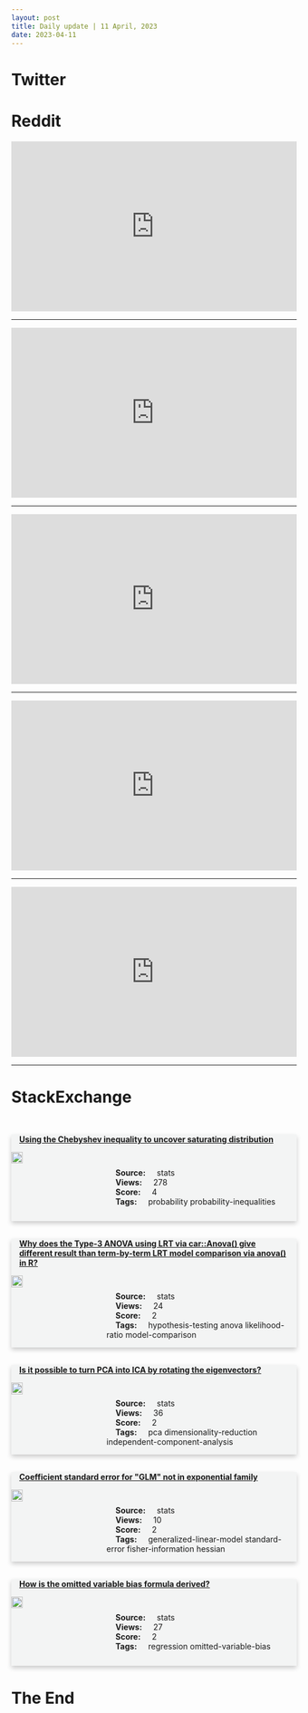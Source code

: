 ```yaml
---
layout: post
title: Daily update | 11 April, 2023
date: 2023-04-11
---
```


<script async src="https://platform.twitter.com/widgets.js" charset="utf-8"></script>


<script src='https://storage.ko-fi.com/cdn/scripts/overlay-widget.js'></script>
<script>
  kofiWidgetOverlay.draw('themldojo', {
    'type': 'floating-chat',
    'floating-chat.donateButton.text': 'Support me',
    'floating-chat.donateButton.background-color': '#f45d22',
    'floating-chat.donateButton.text-color': '#fff'
  });
</script>

# Twitter 

<blockquote class="twitter-tweet"><a href="https://twitter.com/TivadarDanka/status/1645373062089695232"></a></blockquote>

<blockquote class="twitter-tweet"><a href="https://twitter.com/bsc_daily/status/1645469400051470336"></a></blockquote>

<blockquote class="twitter-tweet"><a href="https://twitter.com/KirkDBorne/status/1645255672487981058"></a></blockquote>

<blockquote class="twitter-tweet"><a href="https://twitter.com/bhutanisanyam1/status/1645264924552183808"></a></blockquote>

<blockquote class="twitter-tweet"><a href="https://twitter.com/austintexanone/status/1645233002991984640"></a></blockquote>

<blockquote class="twitter-tweet"><a href="https://twitter.com/karpathy/status/1645485475996790784"></a></blockquote>

<blockquote class="twitter-tweet"><a href="https://twitter.com/DeepLearningAI_/status/1645415085970432000"></a></blockquote>

<blockquote class="twitter-tweet"><a href="https://twitter.com/stanfordnlp/status/1645258677778264064"></a></blockquote>

<blockquote class="twitter-tweet"><a href="https://twitter.com/stanfordnlp/status/1645506059463974912"></a></blockquote>

<blockquote class="twitter-tweet"><a href="https://twitter.com/PyTorch/status/1645537450658283520"></a></blockquote>

# Reddit 

<iframe id="reddit-embed" src="https://www.redditmedia.com/r/MachineLearning/comments/12hluz1/r_generative_agents_interactive_simulacra_of?ref_source=embed&amp;ref=share&amp;embed=true" sandbox="allow-scripts allow-same-origin allow-popups" style="border: none;" height="300" width="100%" scrolling="yes"></iframe>
<hr style="width:100%;text-align:left;margin-left:0">
<iframe id="reddit-embed" src="https://www.redditmedia.com/r/MachineLearning/comments/12h1zld/d_a_baby_gpt?ref_source=embed&amp;ref=share&amp;embed=true" sandbox="allow-scripts allow-same-origin allow-popups" style="border: none;" height="300" width="100%" scrolling="yes"></iframe>
<hr style="width:100%;text-align:left;margin-left:0">
<iframe id="reddit-embed" src="https://www.redditmedia.com/r/dataengineering/comments/12han02/which_tools_helps_you_make_such_animated_gif_for?ref_source=embed&amp;ref=share&amp;embed=true" sandbox="allow-scripts allow-same-origin allow-popups" style="border: none;" height="300" width="100%" scrolling="yes"></iframe>
<hr style="width:100%;text-align:left;margin-left:0">
<iframe id="reddit-embed" src="https://www.redditmedia.com/r/datascience/comments/12hro5h/i_dont_know_why_linear_algebra_is_important_in_ds?ref_source=embed&amp;ref=share&amp;embed=true" sandbox="allow-scripts allow-same-origin allow-popups" style="border: none;" height="300" width="100%" scrolling="yes"></iframe>
<hr style="width:100%;text-align:left;margin-left:0">
<iframe id="reddit-embed" src="https://www.redditmedia.com/r/dataengineering/comments/12hj52u/what_problems_does_the_modern_data_stack_actually?ref_source=embed&amp;ref=share&amp;embed=true" sandbox="allow-scripts allow-same-origin allow-popups" style="border: none;" height="300" width="100%" scrolling="yes"></iframe>
<hr style="width:100%;text-align:left;margin-left:0">

<style>
.card {
box-shadow: 0 4px 8px 0 rgba(0,0,0,0.2);
transition: 0.3s;
width: 100%;
background-color: #F3F4F4;
}
p{
    margin-left:  3em;
    padding-top: 1em;
}
.part2{
    display: grid;
    grid-template-columns: 1fr 3fr;
}
h4{
    margin: 1em;
}

.card:hover {
box-shadow: 0 8px 16px 0 rgba(0,0,0,0.2);
}
b {
padding: 2px 16px;
}
</style>
  
# StackExchange 


  <br>
  <div class="card">
  <h4><a href='https://stats.stackexchange.com/questions/612443/using-the-chebyshev-inequality-to-uncover-saturating-distribution'>Using the Chebyshev inequality to uncover saturating distribution</a></h4> 
  <div class="part2">
      <img src="https://cdn.sstatic.net/Sites/stats/Img/apple-touch-icon@2.png?v=344f57aa10cc" alt="Img missing!" style="width:40%">
      <p><b>Source:</b> stats<br><b>Views:</b> 278<br><b>Score:</b> 4<br><b>Tags:</b> <span class="badge badge-dark">probability</span> <span class="badge badge-dark">probability-inequalities</span></p> 
  </div>
  </div>
      
  <br>
  <div class="card">
  <h4><a href='https://stats.stackexchange.com/questions/612467/why-does-the-type-3-anova-using-lrt-via-caranova-give-different-result-than'>Why does the Type-3 ANOVA using LRT via car::Anova() give different result than term-by-term LRT model comparison via anova() in R?</a></h4> 
  <div class="part2">
      <img src="https://cdn.sstatic.net/Sites/stats/Img/apple-touch-icon@2.png?v=344f57aa10cc" alt="Img missing!" style="width:40%">
      <p><b>Source:</b> stats<br><b>Views:</b> 24<br><b>Score:</b> 2<br><b>Tags:</b> <span class="badge badge-dark">hypothesis-testing</span> <span class="badge badge-dark">anova</span> <span class="badge badge-dark">likelihood-ratio</span> <span class="badge badge-dark">model-comparison</span></p> 
  </div>
  </div>
      
  <br>
  <div class="card">
  <h4><a href='https://stats.stackexchange.com/questions/612500/is-it-possible-to-turn-pca-into-ica-by-rotating-the-eigenvectors'>Is it possible to turn PCA into ICA by rotating the eigenvectors?</a></h4> 
  <div class="part2">
      <img src="https://cdn.sstatic.net/Sites/stats/Img/apple-touch-icon@2.png?v=344f57aa10cc" alt="Img missing!" style="width:40%">
      <p><b>Source:</b> stats<br><b>Views:</b> 36<br><b>Score:</b> 2<br><b>Tags:</b> <span class="badge badge-dark">pca</span> <span class="badge badge-dark">dimensionality-reduction</span> <span class="badge badge-dark">independent-component-analysis</span></p> 
  </div>
  </div>
      
  <br>
  <div class="card">
  <h4><a href='https://stats.stackexchange.com/questions/612508/coefficient-standard-error-for-glm-not-in-exponential-family'>Coefficient standard error for &quot;GLM&quot; not in exponential family</a></h4> 
  <div class="part2">
      <img src="https://cdn.sstatic.net/Sites/stats/Img/apple-touch-icon@2.png?v=344f57aa10cc" alt="Img missing!" style="width:40%">
      <p><b>Source:</b> stats<br><b>Views:</b> 10<br><b>Score:</b> 2<br><b>Tags:</b> <span class="badge badge-dark">generalized-linear-model</span> <span class="badge badge-dark">standard-error</span> <span class="badge badge-dark">fisher-information</span> <span class="badge badge-dark">hessian</span></p> 
  </div>
  </div>
      
  <br>
  <div class="card">
  <h4><a href='https://stats.stackexchange.com/questions/612514/how-is-the-omitted-variable-bias-formula-derived'>How is the omitted variable bias formula derived?</a></h4> 
  <div class="part2">
      <img src="https://cdn.sstatic.net/Sites/stats/Img/apple-touch-icon@2.png?v=344f57aa10cc" alt="Img missing!" style="width:40%">
      <p><b>Source:</b> stats<br><b>Views:</b> 27<br><b>Score:</b> 2<br><b>Tags:</b> <span class="badge badge-dark">regression</span> <span class="badge badge-dark">omitted-variable-bias</span></p> 
  </div>
  </div>
      
# The End